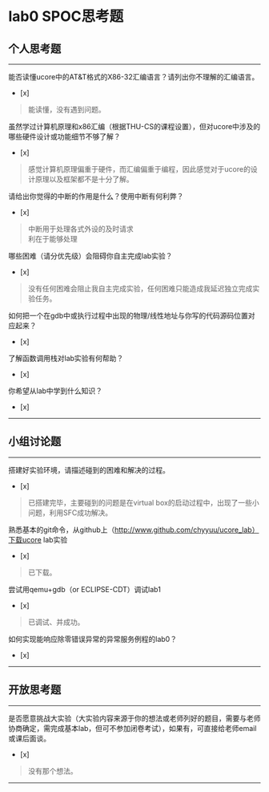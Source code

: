 # lab0 SPOC思考题

## 个人思考题

---

能否读懂ucore中的AT&T格式的X86-32汇编语言？请列出你不理解的汇编语言。
- [x]  

>  能读懂，没有遇到问题。

虽然学过计算机原理和x86汇编（根据THU-CS的课程设置），但对ucore中涉及的哪些硬件设计或功能细节不够了解？
- [x]  

>   感觉计算机原理偏重于硬件，而汇编偏重于编程，因此感觉对于ucore的设计原理以及框架都不是十分了解。

请给出你觉得的中断的作用是什么？使用中断有何利弊？
- [x]  

>   中断用于处理各式外设的及时请求  
>   利在于能够处理

哪些困难（请分优先级）会阻碍你自主完成lab实验？
- [x]  

>   没有任何困难会阻止我自主完成实验，任何困难只能造成我延迟独立完成实验任务。

如何把一个在gdb中或执行过程中出现的物理/线性地址与你写的代码源码位置对应起来？
- [x]  

>   

了解函数调用栈对lab实验有何帮助？
- [x]  

>   

你希望从lab中学到什么知识？
- [x]  

>   

---

## 小组讨论题

---

搭建好实验环境，请描述碰到的困难和解决的过程。
- [x]  

> 已搭建完毕，主要碰到的问题是在virtual box的启动过程中，出现了一些小问题，利用SFC成功解决。

熟悉基本的git命令，从github上（http://www.github.com/chyyuu/ucore_lab）下载ucore lab实验
- [x]  

> 已下载。

尝试用qemu+gdb（or ECLIPSE-CDT）调试lab1
- [x]  

> 已调试、并成功。

如何实现能响应除零错误异常的异常服务例程的lab0？
- [x]  

> 

---

## 开放思考题

---

是否愿意挑战大实验（大实验内容来源于你的想法或老师列好的题目，需要与老师协商确定，需完成基本lab，但可不参加闭卷考试），如果有，可直接给老师email或课后面谈。
- [x]  

>  没有那个想法。

---
